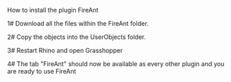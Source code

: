 How to install the plugin FireAnt

1# Download all the files within the FireAnt folder.

2# Copy the objects into the UserObjects folder.

3# Restart Rhino and open Grasshopper

4# The tab "FireAnt" should now be available as every other plugin and you are ready to use FireAnt

